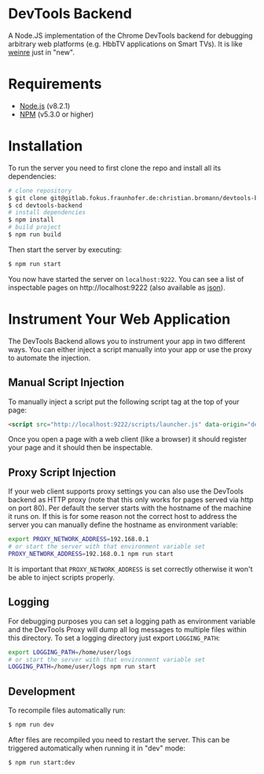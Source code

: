 DevTools Backend
================

A Node.JS implementation of the Chrome DevTools backend for debugging arbitrary web platforms (e.g. HbbTV applications on Smart TVs). It is like [weinre](https://people.apache.org/~pmuellr/weinre/docs/latest/Home.html) just in "new".

# Requirements

- [Node.js](https://nodejs.org/en/) (v8.2.1)
- [NPM](https://www.npmjs.com/) (v5.3.0 or higher)

# Installation

To run the server you need to first clone the repo and install all its dependencies:

```sh
# clone repository
$ git clone git@gitlab.fokus.fraunhofer.de:christian.bromann/devtools-backend.git
$ cd devtools-backend
# install dependencies
$ npm install
# build project
$ npm run build
```

Then start the server by executing:

```sh
$ npm run start
```

You now have started the server on `localhost:9222`. You can see a list of inspectable pages on http://localhost:9222 (also available as [json](http://localhost:9222/json)).

# Instrument Your Web Application

The DevTools Backend allows you to instrument your app in two different ways. You can either inject a script manually into your app or use the proxy to automate the injection.

## Manual Script Injection

To manually inject a script put the following script tag at the top of your page:

```html
<script src="http://localhost:9222/scripts/launcher.js" data-origin="debugger"></script>
```

Once you open a page with a web client (like a browser) it should register your page and it should then be inspectable.

## Proxy Script Injection

If your web client supports proxy settings you can also use the DevTools backend as HTTP proxy (note that this only works for pages served via http on port 80). Per default the server starts with the hostname of the machine it runs on. If this is for some reason not the correct host to address the server you can manually define the hostname as environment variable:

```sh
export PROXY_NETWORK_ADDRESS=192.168.0.1
# or start the server with that environment variable set
PROXY_NETWORK_ADDRESS=192.168.0.1 npm run start
```

It is important that `PROXY_NETWORK_ADDRESS` is set correctly otherwise it won't be able to inject scripts properly.

## Logging

For debugging purposes you can set a logging path as environment variable and the DevTools Proxy will dump all log messages to multiple files within this directory. To set a logging directory just export `LOGGING_PATH`:

```sh
export LOGGING_PATH=/home/user/logs
# or start the server with that environment variable set
LOGGING_PATH=/home/user/logs npm run start
```

## Development

To recompile files automatically run:

```sh
$ npm run dev
```

After files are recompiled you need to restart the server. This can be triggered automatically when running it in "dev" mode:

```sh
$ npm run start:dev
```
